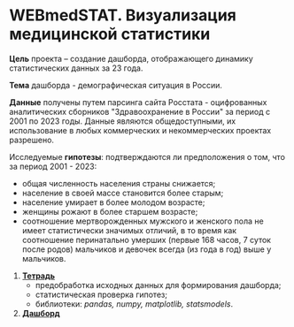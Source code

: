 # WEBmedSTAT. Визуализация медицинской статистики

**Цель** проекта – создание дашборда, отображающего динамику статистических данных за 23 года.

**Тема** дашборда - демографическая ситуация в России.

**Данные** получены путем парсинга сайта Росстата - оцифрованных аналитических сборников "Здравоохранение в России" за период с 2001 по 2023 годы. Данные являются общедоступными, их использование в любых коммерческих и некоммерческих проектах разрешено.

Исследуемые **гипотезы**: подтверждаются ли предположения о том, что за период 2001 - 2023:
- общая численность населения страны снижается;
- население в своей массе становится более старым;
- население умирает в более молодом возрасте;
- женщины рожают в более старшем возрасте;
 - соотношение мертворожденных мужского и женского пола не имеет статистически значимых отличий, в то время как соотношение перинатально умерших (первые 168 часов, 7 суток после родов) мальчиков и девочек всегда (из года в год) выше у мальчиков.

1. **[Тетрадь](https://github.com/megrez63/DonorSearch/blob/main/DonorSearch.ipynb)**
   - предобработка исходных данных для формирования дашборда;
   - статистическая проверка гипотез;
   - библиотеки: *pandas, numpy, matplotlib, statsmodels*.
2. **[Дашборд](https://datalens.yandex/oa9gdxk4re3gc)**
